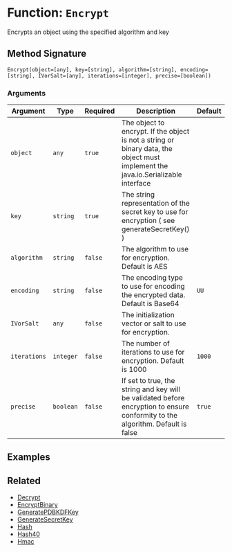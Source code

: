 [comment]: # (Note: This documentation is generated dynamically in the build process.  To modify the contents, change the javadoc on the _invoke method of the BIF class)

# Function: `Encrypt`

Encrypts an object using the specified algorithm and key

## Method Signature

```
Encrypt(object=[any], key=[string], algorithm=[string], encoding=[string], IVorSalt=[any], iterations=[integer], precise=[boolean])
```

### Arguments


| Argument | Type | Required | Description | Default |
|----------|------|----------|-------------|---------|
| `object` | `any` | `true` | The object to encrypt. If the object is not a string or binary data, the object must implement the java.io.Serializable interface |  |
| `key` | `string` | `true` | The string representation of the secret key to use for encryption ( see generateSecretKey() ) |  |
| `algorithm` | `string` | `false` | The algorithm to use for encryption. Default is AES |  |
| `encoding` | `string` | `false` | The encoding type to use for encoding the encrypted data. Default is Base64 | `UU` |
| `IVorSalt` | `any` | `false` | The initialization vector or salt to use for encryption. |  |
| `iterations` | `integer` | `false` | The number of iterations to use for encryption. Default is 1000 | `1000` |
| `precise` | `boolean` | `false` | If set to true, the string and key will be validated before encryption to ensure conformity to the algorithm. Default is false | `true` |

## Examples



## Related

  * [Decrypt](./Decrypt.md)
  * [EncryptBinary](./EncryptBinary.md)
  * [GeneratePDBKDFKey](./GeneratePDBKDFKey.md)
  * [GenerateSecretKey](./GenerateSecretKey.md)
  * [Hash](./Hash.md)
  * [Hash40](./Hash40.md)
  * [Hmac](./Hmac.md)
